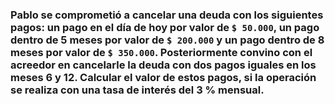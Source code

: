 ### Pablo se comprometió a cancelar una deuda con los siguientes pagos: un pago en el día de hoy por valor de `$ 50.000`, un pago dentro de 5 meses por valor de `$ 200.000` y un pago dentro de 8 meses por valor de `$ 350.000`. Posteriormente convino con el acreedor en cancelarle la deuda con dos pagos iguales en los meses 6 y 12. Calcular el valor de estos pagos, si la operación se realiza con una tasa de interés del 3 % mensual. 